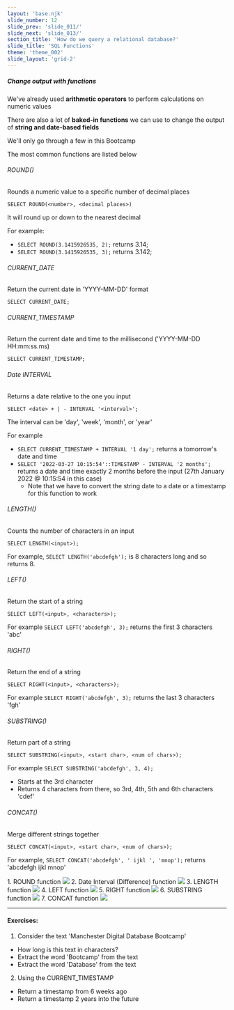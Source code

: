 ```yaml
---
layout: 'base.njk'
slide_number: 12
slide_prev: 'slide_011/'
slide_next: 'slide_013/'
section_title: 'How do we query a relational database?'
slide_title: 'SQL Functions'
theme: 'theme_002'
slide_layout: 'grid-2'
---
```


<section class="slide__text">

##### Change output with functions
We've already used **arithmetic operators** to perform calculations on numeric values 

There are also a lot of **baked-in functions** we can use to change the output of **string and date-based fields**

We'll only go through a few in this Bootcamp

The most common functions are listed below

###### ROUND()
Rounds a numeric value to a specific number of decimal places
```
SELECT ROUND(<number>, <decimal places>)
```

It will round up or down to the nearest decimal

For example:
- `SELECT ROUND(3.1415926535, 2);` returns 3.14;
- `SELECT ROUND(3.1415926535, 3);` returns 3.142;

###### CURRENT_DATE
Return the current date in 'YYYY-MM-DD' format
```
SELECT CURRENT_DATE;
```

###### CURRENT_TIMESTAMP
Return the current date and time to the millisecond ('YYYY-MM-DD HH:mm:ss.ms)
```
SELECT CURRENT_TIMESTAMP;
```

###### Date INTERVAL
Returns a date relative to the one you input
```
SELECT <date> + | - INTERVAL '<interval>';
```

The interval can be 'day', 'week', 'month', or 'year'

For example
- `SELECT CURRENT_TIMESTAMP + INTERVAL '1 day';` returns a tomorrow's date and time
- `SELECT '2022-03-27 10:15:54'::TIMESTAMP - INTERVAL '2 months';` returns a date and time exactly 2 months before the input (27th January 2022 @ 10:15:54 in this case)
  - Note that we have to convert the string date to a date or a timestamp for this function to work

###### LENGTH()
Counts the number of characters in an input
```
SELECT LENGTH(<input>);
```

For example, `SELECT LENGTH('abcdefgh');` is 8 characters long and so returns 8.

###### LEFT()
Return the start of a string
```
SELECT LEFT(<input>, <characters>);
```

For example `SELECT LEFT('abcdefgh', 3);` returns the first 3 characters 'abc'

###### RIGHT()
Return the end of a string
```
SELECT RIGHT(<input>, <characters>);
```

For example `SELECT RIGHT('abcdefgh', 3);` returns the last 3 characters 'fgh'

###### SUBSTRING()
Return part of a string
```
SELECT SUBSTRING(<input>, <start char>, <num of chars>);
```

For example `SELECT SUBSTRING('abcdefgh', 3, 4);`
  - Starts at the 3rd character
  - Returns 4 characters from there, so 3rd, 4th, 5th and 6th characters 'cdef'

###### CONCAT()
Merge different strings together
```
SELECT CONCAT(<input>, <start char>, <num of chars>);
```

For example, `SELECT CONCAT('abcdefgh', ' ijkl ', 'mnop');` returns 'abcdefgh ijkl mnop'



</section>


<section class="slide__images">
    <caption>1. ROUND function</caption>
    <img src="{{ '../../images/002_SELECT_Function_Round.png' | url }}" />
    <caption>2. Date Interval (Difference) function</caption>
    <img src="{{ '../../images/002_SELECT_Function_Date_Interval.png' | url }}" />
    <caption>3. LENGTH function</caption>
    <img src="{{ '../../images/002_SELECT_Function_Length.png' | url }}" />
    <caption>4. LEFT function</caption>
    <img src="{{ '../../images/002_SELECT_Function_Left.png' | url }}" />
    <caption>5. RIGHT function</caption>
    <img src="{{ '../../images/002_SELECT_Function_Right.png' | url }}" />
    <caption>6. SUBSTRING function</caption>
    <img src="{{ '../../images/002_SELECT_Function_Substring.png' | url }}" />
    <caption>7. CONCAT function</caption>
    <img src="{{ '../../images/002_SELECT_Function_Concat.png' | url }}" />


</section>


<section class="slide__exercises">

---

  #### Exercises:
1. Consider the text 'Manchester Digital Database Bootcamp'
  - How long is this text in characters?
  - Extract the word 'Bootcamp' from the text
  - Extract the word 'Database' from the text
2. Using the CURRENT_TIMESTAMP
  - Return a timestamp from 6 weeks ago
  - Return a timestamp 2 years into the future

</section>